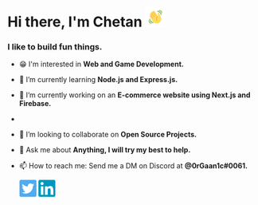 <h1 align="left">Hi there, I'm Chetan <img src="https://github.com/0rGaan1c/0rGaan1c/blob/main/wave.gif" width="40px" height"20px" /></h1>
<h3 align="left">I like to build fun things.</h3>

<!-- <h3 align="left">About Me 🚀 </h3>
I like to learn new things by building fun projects, 
I am passionate about anything that involves coding, be it Web Dev, Game Dev, or anything else. -->
- 😁 I'm interested in **Web and Game Development.**

- 🌱 I’m currently learning **Node.js and Express.js.**

- 🔭 I’m currently working on an **E-commerce website using Next.js and Firebase.**
- 
- 👯 I’m looking to collaborate on **Open Source Projects.**

- 💬 Ask me about **Anything, I will try my best to help.**

- 📫 How to reach me: Send me a DM on Discord at **@0rGaan1c#0061.**




     <a target="_blank" href="https://twitter.com/0rGaan1c"><img src="https://github.com/0rGaan1c/0rGaan1c/blob/main/twitter.png" width="34px"></a>
     <a target="_blank" href="https://www.linkedin.com/in/chetan-sengar-94a390221/"><img src="https://github.com/0rGaan1c/0rGaan1c/blob/main/linkedin.png" width="34px"></a>

<!-- - 🤔 I’m looking for help with ... -->


<!-- - 😄 Pronouns: ... -->
<!-- - ⚡ Fun fact: ... -->

